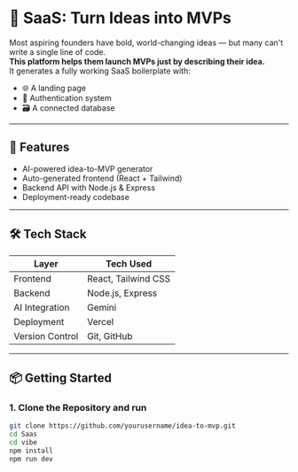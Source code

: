 # 🧠 SaaS: Turn Ideas into MVPs

Most aspiring founders have bold, world-changing ideas — but many can't write a single line of code.  
**This platform helps them launch MVPs just by describing their idea.**  
It generates a fully working SaaS boilerplate with:
- 🌐 A landing page
- 🔐 Authentication system
- 🗃️ A connected database

---

## 🚀 Features

- AI-powered idea-to-MVP generator
- Auto-generated frontend (React + Tailwind)
- Backend API with Node.js & Express
- Deployment-ready codebase

---

## 🛠️ Tech Stack

| Layer         | Tech Used                         |
|--------------|------------------------------------|
| Frontend     | React, Tailwind CSS                |
| Backend      | Node.js, Express                   |
| AI Integration | Gemini  |
| Deployment   | Vercel        |
| Version Control | Git, GitHub                      |

---

## 📦 Getting Started

### 1. Clone the Repository and run

```bash
git clone https://github.com/yourusername/idea-to-mvp.git
cd Saas
cd vibe
npm install
npm run dev

